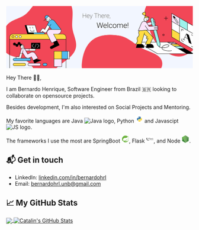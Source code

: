 <img src="https://raw.githubusercontent.com/bernardohrl/bernardohrl/master/assets/header.svg" alt="Header" />

Hey There 👋🏻, 

I am Bernardo Henrique, Software Engineer from Brazil 🇧🇷 looking to collaborate on opensource projects.
 
Besides development, I'm also interested on Social Projects and Mentoring.



My favorite languages are Java <img  width="20px" src="https://upload.wikimedia.org/wikipedia/pt/thumb/3/30/Java_programming_language_logo.svg/1200px-Java_programming_language_logo.svg.png" alt="Java logo">,
Python 
<img width="20px" src="https://raw.githubusercontent.com/github/explore/80688e429a7d4ef2fca1e82350fe8e3517d3494d/topics/python/python.png" alt="JS logo" />
and Javascipt 
<img width="20px" src="https://raw.githubusercontent.com/tkswann2/tech-logos/master/jslogo.png" alt="JS logo" />.


The frameworks I use the most are SpringBoot
<img width="20px" src="https://raw.githubusercontent.com/github/explore/80688e429a7d4ef2fca1e82350fe8e3517d3494d/topics/spring-boot/spring-boot.png" alt="JS logo" />,
Flask
<img width="20px" src="https://raw.githubusercontent.com/github/explore/80688e429a7d4ef2fca1e82350fe8e3517d3494d/topics/flask/flask.png" alt="JS logo" />, and Node
<img width="20px" src="https://raw.githubusercontent.com/github/explore/80688e429a7d4ef2fca1e82350fe8e3517d3494d/topics/nodejs/nodejs.png" alt="JS logo" />.


## 📬 Get in touch

- LinkedIn: [linkedin.com/in/bernardohrl][1]
- Email: bernardohrl.unb@gmail.com


## &#x1f4c8; My GitHub Stats

<a href="https://github.com/bernardohrl/bernardohrl">
  <img align="center" src="https://github-readme-stats.vercel.app/api/top-langs/?username=bernardohrl&hide=java,html&title_color=ffffff&text_color=c9cacc&icon_color=2bbc8a&bg_color=1d1f21" />
</a>

<a href="https://github.com/bernardohrl/bernardohrl">
  <img align="center" src="https://github-readme-stats.vercel.app/api?username=bernardohrl&show_icons=true&line_height=20&count_private=true&title_color=ffffff&text_color=c9cacc&icon_color=2bbc8a&bg_color=1d1f21" alt="Catalin's GitHub Stats" />
</a>

[1]: linkedin.com/in/bernardohrl
[2]: https://raw.githubusercontent.com/github/explore/80688e429a7d4ef2fca1e82350fe8e3517d3494d/topics/angular/angular.png
